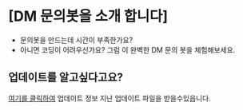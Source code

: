 # **[DM 문의봇을 소개 합니다]**
* 문의봇을 만드는데 시간이 부족한가요?
* 아니면 코딩이 어려우신가요?
그럼 이 완벽한 DM 문의 봇을 체험해보세요.

## 업데이트를 알고싶다고요?
[여기를 클릭하여](https://github.com/NightKR/DM-support-bot/releases) 업데이트 정보 지난 업데이트 파일을 받을수있읍니다.
